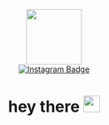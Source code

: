 <div id="header" align="center">
  <img src="https://media.giphy.com/media/v1.Y2lkPTc5MGI3NjExeGswNGRtdzA5M3dya3draGxvdmQ2bjBqbmIyYjhwcG41NzUxbHFpNCZlcD12MV9pbnRlcm5hbF9naWZfYnlfaWQmY3Q9cw/WIQ0N0OUvei1OW1h9Z/giphy.gif" width="100"/>
  <div id="badges">
  <a href="https://www.instagram.com/ravo.code/">
    <img src="https://img.shields.io/badge/Instagram-purple?style=for-the-badge&logo=&logoColor=purple" alt="Instagram Badge"/>
  </a>

</div>
<img src="https://komarev.com/ghpvc/?username=rapplyrs&style=flat-square&color=blue" alt=""/>
<h1>
  hey there
  <img src="https://media.giphy.com/media/hvRJCLFzcasrR4ia7z/giphy.gif" width="30px"/>
</h1>
</div>
